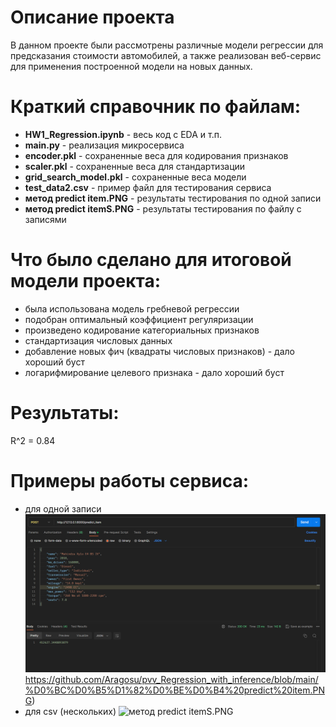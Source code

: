 # Описание проекта
В данном проекте были рассмотрены различные модели регрессии для предсказания стоимости автомобилей, а также реализован веб-сервис для применения построенной модели на новых данных.

# Краткий справочник по файлам:
* **HW1_Regression.ipynb**    - весь код с EDA и т.п.
* **main.py**                 - реализация микросервиса
* **encoder.pkl**             - сохраненные веса для кодирования признаков
* **scaler.pkl**              - сохраненные веса для стандартизации
* **grid_search_model.pkl**   - сохраненные веса модели
* **test_data2.csv**          - пример файл для тестирования сервиса
* **метод predict item.PNG**  - результаты тестирования по одной записи
* **метод predict itemS.PNG** - результаты тестирования по файлу с записями

# Что было сделано для итоговой модели проекта:
* была использована модель гребневой регрессии
* подобран оптимальный коэффициент регуляризации
* произведено кодирование категориальных признаков
* стандартизация числовых данных
* добавление новых фич (квадраты числовых признаков) - дало хороший буст
* логарифмирование целевого признака - дало хороший буст

# Результаты:
R^2 = 0.84

# Примеры работы сервиса:
* для одной записи
!['./метод_predict_item.PNG'](https://github.com/Aragosu/pvv_Regression_with_inference/blob/main/%D0%BC%D0%B5%D1%82%D0%BE%D0%B4%20predict%20item.PNG)https://github.com/Aragosu/pvv_Regression_with_inference/blob/main/%D0%BC%D0%B5%D1%82%D0%BE%D0%B4%20predict%20item.PNG)
* для csv (нескольких)
![метод predict itemS.PNG](%EC%E5%F2%EE%E4%20predict%20itemS.PNG)
